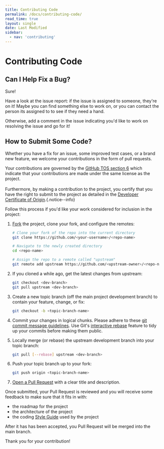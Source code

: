 ```yaml
---
title: Contributing Code
permalink: /docs/contributing-code/
read_time: true
layout: single
date: Last Modified
sidebar:
  - nav: 'contributing'
---
```

# Contributing Code
## Can I Help Fix a Bug?

Sure! 

Have a look at the issue report: if the issue is assigned to someone,
they're on it! Maybe you can find something else to work on, or you can contact the person its assigned to to see if they need a hand.

Otherwise, add a comment in the issue indicating you'd like to
work on resolving the issue and go for it!

## How to Submit Some Code?

Whether you have a fix for an issue, some improved test cases, or a brand
new feature, we welcome your contributions in the form of pull requests.

Your contributions are governed by the [GitHub TOS section 6](https://help.github.com/en/github/site-policy/github-terms-of-service#6-contributions-under-repository-license) which indicate that your contributions are made under the same license as the project.<br><br>Furthermore, by making a contribution to the project, you certify that you have the right to submit to the project as detailed in the [Developer Certificate of Origin](https://developercertificate.org/).{.notice--info}

Follow this process if you'd like your work considered for inclusion in the project:

1. [Fork](http://help.github.com/fork-a-repo/) the project, clone your fork,
   and configure the remotes:

    ```bash
    # Clone your fork of the repo into the current directory
    git clone https://github.com/<your-username>/<repo-name>

    # Navigate to the newly created directory
    cd <repo-name>

    # Assign the repo to a remote called "upstream"
    git remote add upstream https://github.com/<upstream-owner>/<repo-name>
    ```

2. If you cloned a while ago, get the latest changes from upstream:

    ```bash
    git checkout <dev-branch>
    git pull upstream <dev-branch>
    ```

3. Create a new topic branch (off the main project development branch) to
   contain your feature, change, or fix:

    ```bash
    git checkout -b <topic-branch-name>
    ```

4. Commit your changes in logical chunks. Please adhere to these [git commit
   message guidelines](http://tbaggery.com/2008/04/19/a-note-about-git-commit-messages.html). Use Git's
   [interactive rebase](https://help.github.com/articles/interactive-rebase)
   feature to tidy up your commits before making them public.

5. Locally merge (or rebase) the upstream development branch into your topic branch:

    ```bash
    git pull [--rebase] upstream <dev-branch>
    ```

6. Push your topic branch up to your fork:

    ```bash
    git push origin <topic-branch-name>
    ```

7. [Open a Pull Request](https://help.github.com/articles/using-pull-requests/)
   with a clear title and description.

Once submitted, your Pull Request is reviewed and you will receive
some feedback to make sure that it fits in with:

-   the roadmap for the project
-   the architecture of the project
-   the coding [Style Guide](/docs/coding-style-guide/) used by the project

After it has has been accepted, you Pull Request will be merged into the main branch.

Thank you for your contribution!
